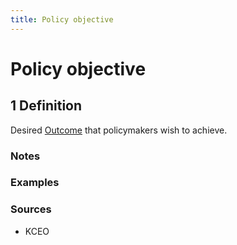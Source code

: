 ```yaml
---
title: Policy objective
---
```


# Policy objective

## 1 Definition

Desired [Outcome](../outcome) that policymakers wish to achieve.

### Notes 

### Examples 

### Sources
- KCEO

